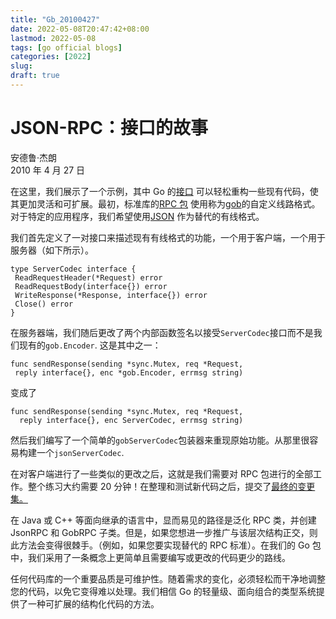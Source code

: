 ```yaml
---
title: "Gb_20100427"
date: 2022-05-08T20:47:42+08:00
lastmod: 2022-05-08
tags: [go official blogs]
categories: [2022]
slug: 
draft: true
---
```

# JSON-RPC：接口的故事

安德鲁·杰朗  
2010 年 4 月 27 日

在这里，我们展示了一个示例，其中 Go 的[接口](https://go.dev/doc/effective_go.html#interfaces_and_types) 可以轻松重构一些现有代码，使其更加灵活和可扩展。最初，标准库的[RPC 包](https://go.dev/pkg/net/rpc/) 使用称为[gob](https://go.dev/pkg/encoding/gob/)的自定义线路格式。对于特定的应用程序，我们希望使用[JSON](https://go.dev/pkg/encoding/json/) 作为替代的有线格式。

我们首先定义了一对接口来描述现有有线格式的功能，一个用于客户端，一个用于服务器（如下所示）。

```
type ServerCodec interface {
 ReadRequestHeader(*Request) error
 ReadRequestBody(interface{}) error
 WriteResponse(*Response, interface{}) error
 Close() error
}
```

在服务器端，我们随后更改了两个内部函数签名以接受`ServerCodec`接口而不是我们现有的`gob.Encoder`. 这是其中之一：

```
func sendResponse(sending *sync.Mutex, req *Request,
 reply interface{}, enc *gob.Encoder, errmsg string)
```

变成了

```
func sendResponse(sending *sync.Mutex, req *Request,
  reply interface{}, enc ServerCodec, errmsg string)
```

然后我们编写了一个简单的`gobServerCodec`包装器来重现原始功能。从那里很容易构建一个`jsonServerCodec`.

在对客户端进行了一些类似的更改之后，这就是我们需要对 RPC 包进行的全部工作。整个练习大约需要 20 分钟！在整理和测试新代码之后，提交了[最终的变更集。](https://github.com/golang/go/commit/dcff89057bc0e0d7cb14cf414f2df6f5fb1a41ec)

在 Java 或 C++ 等面向继承的语言中，显而易见的路径是泛化 RPC 类，并创建 JsonRPC 和 GobRPC 子类。但是，如果您想进一步推广与该层次结构正交，则此方法会变得很棘手。（例如，如果您要实现替代的 RPC 标准）。在我们的 Go 包中，我们采用了一条概念上更简单且需要编写或更改的代码更少的路线。

任何代码库的一个重要品质是可维护性。随着需求的变化，必须轻松而干净地调整您的代码，以免它变得难以处理。我们相信 Go 的轻量级、面向组合的类型系统提供了一种可扩展的结构化代码的方法。
